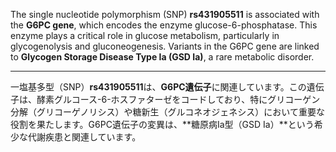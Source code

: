 The single nucleotide polymorphism (SNP) **rs431905511** is associated with the **G6PC gene**, which encodes the enzyme glucose-6-phosphatase. This enzyme plays a critical role in glucose metabolism, particularly in glycogenolysis and gluconeogenesis. Variants in the G6PC gene are linked to **Glycogen Storage Disease Type Ia (GSD Ia)**, a rare metabolic disorder.

---

一塩基多型（SNP）**rs431905511**は、**G6PC遺伝子**に関連しています。この遺伝子は、酵素グルコース-6-ホスファターゼをコードしており、特にグリコーゲン分解（グリコーゲノリシス）や糖新生（グルコネオジェネシス）において重要な役割を果たします。G6PC遺伝子の変異は、**糖原病Ia型（GSD Ia）**という希少な代謝疾患と関連しています。